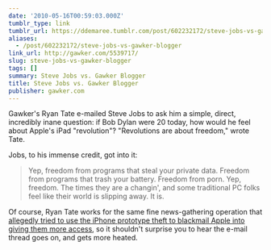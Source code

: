 ```yaml
---
date: '2010-05-16T00:59:03.000Z'
tumblr_type: link
tumblr_url: https://ddemaree.tumblr.com/post/602232172/steve-jobs-vs-gawker-blogger
aliases:
  - /post/602232172/steve-jobs-vs-gawker-blogger
link_url: http://gawker.com/5539717/
slug: steve-jobs-vs-gawker-blogger
tags: []
summary: Steve Jobs vs. Gawker Blogger
title: Steve Jobs vs. Gawker Blogger
publisher: gawker.com
---
```


Gawker's Ryan Tate e-mailed Steve Jobs to ask him a simple, direct, incredibly inane question: if Bob Dylan were 20 today, how would he feel about Apple's iPad "revolution"? "Revolutions are about freedom," wrote Tate.

Jobs, to his immense credit, got into it:

> Yep, freedom from programs that steal your private data. Freedom from programs that trash your battery. Freedom from porn. Yep, freedom. The times they are a changin', and some traditional PC folks feel like their world is slipping away. It is.

Of course, Ryan Tate works for the same fine news-gathering operation that [allegedly tried to use the iPhone prototype theft to blackmail Apple into giving them more access](http://www.businessinsider.com/henry-blodget-gizmodo-editor-brian-lams-email-to-steve-jobs-raises-question-would-gizmodo-have-published-iphone-story-if-apple-hadnt-spurned-it-2010-5), so it shouldn't surprise you to hear the e-mail thread goes on, and gets more heated.